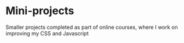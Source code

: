 # Mini-projects
Smaller projects completed as part of online courses, where I work on improving my CSS and Javascript
